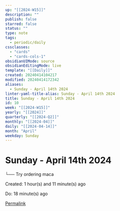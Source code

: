 ```yaml
---
up: "[[2024-W15]]"
description: ""
publish: false
starred: false
status: ""
type: note
tags:
  - periodic/daily
cssclasses:
  - "cards"
  - "cards-cols-1"
obsidianUIMode: source
obsidianEditingMode: live
template: "[[Daily]]"
created: 20240414104217
modified: 20240414172342
aliases:
  - Sunday - April 14th 2024
linter-yaml-title-alias: Sunday - April 14th 2024
title: Sunday - April 14th 2024
id: 10
week: "[[2024-W15]]"
yearly: "[[2024]]"
quarterly: "[[2024-Q2]]"
monthly: "[[2024-04]]"
daily: "[[2024-04-14]]"
month: "April"
weekday: Sunday
---
```


# Sunday - April 14th 2024
└── Try ordering maca

Created: 1 hour(s) and 11 minute(s) ago

Do: 18 minute(s) ago

[Permalink](https://todoist.com/showTask?id=7898220996)
